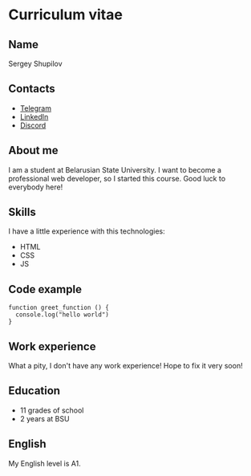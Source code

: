 # Curriculum vitae

## Name

Sergey Shupilov

## Contacts

- [Telegram](https://t.me/serezhik13)
- [LinkedIn](https://www.linkedin.com/in/sergey-shupilov-a9356422b/)
- [Discord](https://discordapp.com/users/930198309199577130)

## About me

I am a student at Belarusian State University. I want to become a professional web developer, so I started this course. Good luck to everybody here!

## Skills

I have a little experience with this technologies:

- HTML
- CSS
- JS

## Code example

```
function greet_function () {
  console.log("hello world")
}
```

## Work experience

What a pity, I don't have any work experience! Hope to fix it very soon!

## Education

- 11 grades of school
- 2 years at BSU

## English

My English level is A1.
